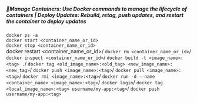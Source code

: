 ##### 📌Manage Containers: Use Docker commands to manage the lifecycle of containers | Deploy Updates: Rebuild, retag, push updates, and restart the container to deploy updates

`docker ps -a`\
`docker start <container_name_or_id>`\
`docker stop <container_name_or_id>`\
docker restart <container_name_or_id>/
`docker rm <container_name_or_id>`/
`docker inspect <container_name_or_id>`/
`docker build -t <image_name>:<tag> .`/
`docker tag <old_image_name>:<old_tag> <new_image_name>:<new_tag>`/
`docker push <image_name>:<tag>`/
`docker pull <image_name>:<tag>`/
`docker rmi <image_name>:<tag>`/
`docker run -d --name <container_name> <image_name>:<tag>`/
`docker login`/
`docker tag <local_image_name>:<tag> username/my-app:<tag>`/
`docker push username/my-app:<tag>`


